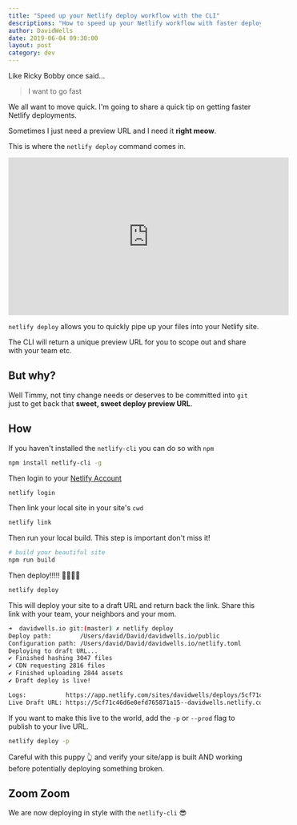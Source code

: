 ```yaml
---
title: "Speed up your Netlify deploy workflow with the CLI"
descriptions: "How to speed up your Netlify workflow with faster deploys"
author: DavidWells
date: 2019-06-04 09:30:00
layout: post
category: dev
---
```


Like Ricky Bobby once said...

> I want to go fast

We all want to move quick. I'm going to share a quick tip on getting faster Netlify deployments.

Sometimes I just need a preview URL and I need it **right meow**.

This is where the `netlify deploy` command comes in.

<iframe width="560" height="315" src="https://www.youtube.com/embed/WtZ4bG2K0MA" frameborder="0" allow="accelerometer; autoplay; encrypted-media; gyroscope; picture-in-picture" allowfullscreen></iframe>

`netlify deploy` allows you to quickly pipe up your files into your Netlify site.

The CLI will return a unique preview URL for you to scope out and share with your team etc.

## But why?

Well Timmy, not tiny change needs or deserves to be committed into `git` just to get back that **sweet, sweet deploy preview URL**.

## How

If you haven't installed the `netlify-cli` you can do so with `npm`

```bash
npm install netlify-cli -g
```

Then login to your [Netlify Account](https://app.netlify.com)

```bash
netlify login
```

Then link your local site in your site's `cwd`

```bash
netlify link
```

Then run your local build. This step is important don't miss it!

```bash
# build your beautiful site
npm run build
```

Then deploy!!!!! 🚀🚀🚀🚀

```bash
netlify deploy
```

This will deploy your site to a draft URL and return back the link. Share this link with your team, your neighbors and your mom.

```bash
➜  davidwells.io git:(master) ✗ netlify deploy
Deploy path:        /Users/david/David/davidwells.io/public
Configuration path: /Users/david/David/davidwells.io/netlify.toml
Deploying to draft URL...
✔ Finished hashing 3047 files
✔ CDN requesting 2816 files
✔ Finished uploading 2844 assets
✔ Draft deploy is live!

Logs:           https://app.netlify.com/sites/davidwells/deploys/5cf71c46d6e0efd765871a15
Live Draft URL: https://5cf71c46d6e0efd765871a15--davidwells.netlify.com
```

If you want to make this live to the world, add the `-p` or `--prod` flag to publish to your live URL.

```bash
netlify deploy -p
```

Careful with this puppy 👆 and verify your site/app is built AND working before potentially deploying something broken.

## Zoom Zoom

We are now deploying in style with the `netlify-cli` 😎
